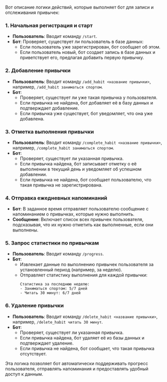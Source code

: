 Вот описание логики действий, которые выполняет бот для записи и отслеживания привычек:

### 1. **Начальная регистрация и старт**
   - **Пользователь**: Вводит команду `/start`.
   - **Бот**: Проверяет, существует ли пользователь в базе данных:
     - Если пользователь уже зарегистрирован, бот сообщает об этом.
     - Если пользователь новый, бот создает запись в базе данных и приветствует его, предлагая добавить первую привычку.

### 2. **Добавление привычки**
   - **Пользователь**: Вводит команду `/add_habit <название привычки>`, например, `/add_habit заниматься спортом`.
   - **Бот**:
     - Проверяет, существует ли уже такая привычка у пользователя.
     - Если привычка не найдена, бот добавляет её в базу данных и подтверждает добавление.
     - Если привычка уже существует, бот уведомляет, что она уже добавлена.

### 3. **Отметка выполнения привычки**
   - **Пользователь**: Вводит команду `/complete_habit <название привычки>`, например, `/complete_habit заниматься спортом`.
   - **Бот**:
     - Проверяет, существует ли указанная привычка.
     - Если привычка найдена, бот записывает отметку о её выполнении в текущий день и уведомляет об успешном добавлении.
     - Если привычка не найдена, бот сообщает пользователю, что такая привычка не зарегистрирована.

### 4. **Отправка ежедневных напоминаний**
   - **Бот**: В заданное время отправляет пользователю сообщение с напоминанием о привычках, которые нужно выполнить.
   - **Сообщение**: Включает список всех привычек пользователя, подсказывая, что их нужно отметить как выполненные, если они выполнены.

### 5. **Запрос статистики по привычкам**
   - **Пользователь**: Вводит команду `/progress`.
   - **Бот**:
     - Извлекает данные по выполнению привычек пользователя за установленный период (например, за неделю).
     - Отправляет статистику выполнения для каждой привычки:
       ```
       Статистика за последнюю неделю:
       - Заниматься спортом: 5/7 дней
       - Читать 30 минут: 6/7 дней
       ```

### 6. **Удаление привычки**
   - **Пользователь**: Вводит команду `/delete_habit <название привычки>`, например, `/delete_habit читать 30 минут`.
   - **Бот**:
     - Проверяет, существует ли указанная привычка.
     - Если привычка найдена, бот удаляет её из базы данных и подтверждает удаление.
     - Если привычка не найдена, бот сообщает, что такая привычка отсутствует.

Эта логика позволяет бот автоматически поддерживать прогресс пользователя, отправлять напоминания и предоставлять удобный доступ к данным.
